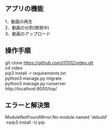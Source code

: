 ## アプリの機能  
1．動画の再生  
2．動画の分割(開発中)  
3．動画のアップロード  

## 操作手順   
git clone https://github.com/j17012/video.git  
cd video  
pip3 install -r requirements.txt  
python3 manage.py migrate  
python3 manage.py runserver  
http://localhost:8000/top/  

## エラーと解決策
ModuleNotFoundWrror:No module named 'skbuild'  
→pip3 install -U pip  
